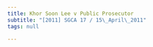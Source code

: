 ```yaml
---
title: Khor Soon Lee v Public Prosecutor
subtitle: "[2011] SGCA 17 / 15\_April\_2011"
tags: null

---
```


